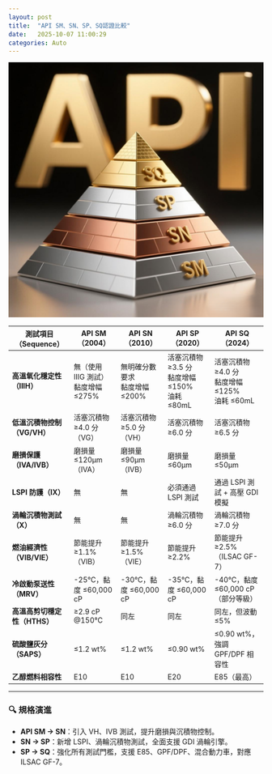 ```yaml
---
layout: post
title:  "API SM、SN、SP、SQ認證比較"
date:   2025-10-07 11:00:29
categories: Auto
---
```


![API認證金字塔](/images/20251007_122034.png)

| 測試項目（Sequence） | API SM（2004） | API SN（2010） | API SP（2020） | API SQ（2024） |
|----------------------|----------------|----------------|----------------|----------------|
| **高溫氧化穩定性（IIIH）** | 無（使用 IIIG 測試）<br>黏度增幅 ≤275% | 無明確分數要求<br>黏度增幅 ≤200% | 活塞沉積物 ≥3.5 分<br>黏度增幅 ≤150%<br>油耗 ≤80mL | 活塞沉積物 ≥4.0 分<br>黏度增幅 ≤125%<br>油耗 ≤60mL |
| **低溫沉積物控制（VG/VH）** | 活塞沉積物 ≥4.0 分（VG） | 活塞沉積物 ≥5.0 分（VH） | 活塞沉積物 ≥6.0 分 | 活塞沉積物 ≥6.5 分 |
| **磨損保護（IVA/IVB）** | 磨損量 ≤120μm（IVA） | 磨損量 ≤90μm（IVB） | 磨損量 ≤60μm | 磨損量 ≤50μm |
| **LSPI 防護（IX）** | 無 | 無 | 必須通過 LSPI 測試 | 通過 LSPI 測試 + 高壓 GDI 模擬 |
| **渦輪沉積物測試（X）** | 無 | 無 | 渦輪沉積物 ≥6.0 分 | 渦輪沉積物 ≥7.0 分 |
| **燃油經濟性（VIB/VIE）** | 節能提升 ≥1.1%（VIB） | 節能提升 ≥1.5%（VIE） | 節能提升 ≥2.2% | 節能提升 ≥2.5%（ILSAC GF-7） |
| **冷啟動泵送性（MRV）** | -25°C，黏度 ≤60,000 cP | -30°C，黏度 ≤60,000 cP | -35°C，黏度 ≤60,000 cP | -40°C，黏度 ≤60,000 cP（部分等級） |
| **高溫高剪切穩定性（HTHS）** | ≥2.9 cP @150°C | 同左 | 同左 | 同左，但波動 ≤5% |
| **硫酸鹽灰分（SAPS）** | ≤1.2 wt% | ≤1.2 wt% | ≤0.90 wt% | ≤0.90 wt%，強調 GPF/DPF 相容性 |
| **乙醇燃料相容性** | E10 | E10 | E20 | E85（最高） |

---

### 🔍 規格演進

- **API SM → SN**：引入 VH、IVB 測試，提升磨損與沉積物控制。
- **SN → SP**：新增 LSPI、渦輪沉積物測試，全面支援 GDI 渦輪引擎。
- **SP → SQ**：強化所有測試門檻，支援 E85、GPF/DPF、混合動力車，對應 ILSAC GF-7。